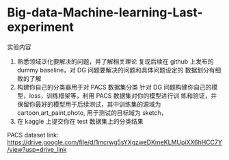 # Big-data-Machine-learning-Last-experiment

实验内容
1. 熟悉领域泛化要解决的问题，并了解相关理论
复现后续在 github 上发布的 dummy baseline，对 DG 问题要解决的问题和具体问题设定的
数据划分有细致的了解
2. 构建你自己的分类器用于对 PACS 数据集分类
针对 DG 问题构建你自己的模型，loss，训练框架等，利用 PACS 数据集对你的模型进行训
练和验证，并保留你最好的模型用于后续测试，其中训练集的源域为 cartoon,art_paint,photo,
用于测试的目标域为 sketch，
3. 在 kaggle 上提交你在 test 数据集上的分类结果

PACS dataset link: https://drive.google.com/file/d/1mcrwg5sYXgzweDKmeKLMUpiXX6hHCC7Y/view?usp=drive_link
